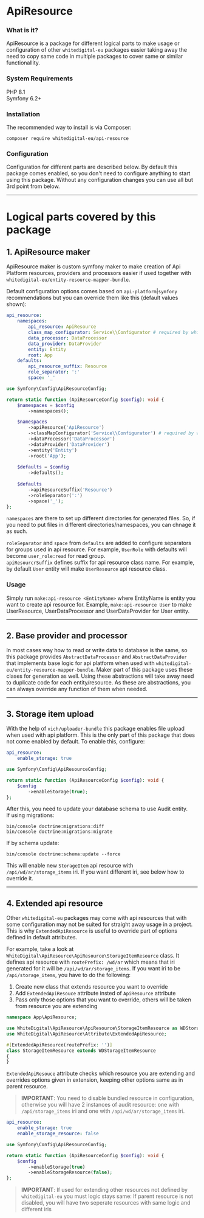 # ApiResource

### What is it?

ApiResource is a package for different logical parts to make usage or configuration
of other `whitedigital-eu` packages easier taking away the need to copy same code
in multiple packages to cover same or similar functionallity.

### System Requirements
PHP 8.1  
Symfony 6.2+

### Installation
The recommended way to install is via Composer:

```shell
composer require whitedigital-eu/api-resource
```

### Configuration
Configuration for different parts are described below. By default this package comes
enabled, so you don't need to configure anything to start using this package. 
Without any configuration changes you can use all but 3rd point from below.

---
# Logical parts covered by this package

## 1. ApiResource maker

ApiResource maker is custom symfony maker to make creation of Api Platform resources, providers and processors easier
if used together with `whitedigital-eu/entity-resource-mapper-bundle`.

Default configuration options comes based on `api-platform`|`symfony` recommendations but you can override them like this (default values shown):
```yaml
api_resource:
    namespaces:
        api_resource: ApiResource
        class_map_configurator: Service\\Configurator # required by whitedigital-eu/entity-resource-mapper-bundle
        data_processor: DataProcessor
        data_provider: DataProvider
        entity: Entity
        root: App
    defaults:
        api_resource_suffix: Resource
        role_separator: ':'
        space: '_'
```
```php
use Symfony\Config\ApiResourceConfig;

return static function (ApiResourceConfig $config): void {
    $namespaces = $config
        ->namespaces();

    $namespaces
        ->apiResource('ApiResource')
        ->classMapConfigurator('Service\\Configurator') # required by whitedigital-eu/entity-resource-mapper-bundle
        ->dataProcessor('DataProcessor')
        ->dataProvider('DataProvider')
        ->entity('Entity')
        ->root('App');
        
    $defaults = $config
        ->defaults();
        
    $defaults
        ->apiResourceSuffix('Resource')
        ->roleSeparator(':')
        ->space('_');
};
```
`namespaces` are there to set up different directories for generated files. So, if you need to put files in different directories/namespaces, you can chnage it as such.

`roleSeparator` and `space` from `defaults` are added to configure separators for groups used in api resource. For example, `UserRole` with defaults will become `user_role:read` for read group.  
`apiResourcrSuffix` defines suffix for api resource class name. For example, by default `User` entity will make `UserResource` api resource class.

### Usage
Simply run `make:api-resource <EntityName>` where EntityName is entity you want to create api resource for. 
Example, `make:api-resource User` to make UserResource, UserDataProcessor and UserDataProvider for User entity.

---
## 2. Base provider and processor
In most cases way how to read or write data to database is the same, so this package provides `AbstractDataProcessor` 
and `AbstractDataProvider` that implements base logic for api platform when used with `whitedigital-eu/entity-resource-mapper-bundle`.
Maker part of this package uses these clases for generation as well. Using these abstractions will take away need to
duplicate code for each entity/resource. As these are abstractions, you can always override any function of them when
needed.

---
## 3. Storage item upload
With the help of `vich/uploader-bundle` this package enables file upload when used with api platform. This is the 
only part of this package that does not come enabled by default. To enable this, configure:
```yaml
api_resource:
    enable_storage: true
```
```php
use Symfony\Config\ApiResourceConfig;

return static function (ApiResourceConfig $config): void {
    $config
        ->enableStorage(true);
};
```
After this, you need to update your database schema to use Audit entity.  
If using migrations:
```shell
bin/console doctrine:migrations:diff
bin/console doctrine:migrations:migrate
```
If by schema update:
```shell
bin/console doctrine:schema:update --force
``` 
This will enable new `StorageItem` api resource with `/api/wd/ar/storage_items` iri. If you want different iri, see
below how to override it.

---
## 4. Extended api resource
Other `whitedigital-eu` packages may come with api resources that with some configuration may not be suited for 
straight away usage in a project. This is why `ExtendedApiResource` is useful to override part of options defined
in default attributes.  

For example, take a look at `WhiteDigital\ApiResource\ApiResource\StorageItemResource` class. It defines api resource
with `routePrefix: /wd/ar` which means that iri generated for it will be `/api/wd/ar/storage_items`. If you want iri
to be `/api/storage_items`, you have to do the following:
1. Create new class that extends resource you want to override
2. Add `ExtendedApiResouce` attribute insted of `ApiResource` attribute
3. Pass only those options that you want to override, others will be taken from resource you are extending
```php
namespace App\ApiResource;

use WhiteDigital\ApiResource\ApiResource\StorageItemResource as WDStorageItemResource;
use WhiteDigital\ApiResource\Attribute\ExtendedApiResource;

#[ExtendedApiResource(routePrefix: '')]
class StorageItemResource extends WDStorageItemResource
{
}
```
`ExtendedApiResouce` attribute checks which resource you are extending and overrides options given in extension,
keeping other options same as in parent resource.

> **IMPORTANT**: You need to disable bundled resource in configuration, otherwise you will have 2 instances of audit
> resource: one with `/api/storage_items` iri and one with `/api/wd/ar/storage_items` iri.

```yaml
api_resource:
    enable_storage: true
    enable_storage_resource: false
```
```php
use Symfony\Config\ApiResourceConfig;

return static function (ApiResourceConfig $config): void {
    $config
        ->enableStorage(true)
        ->enableStorageResource(false);
};
```
> **IMPORTANT**: If used for extending other resources not defined by `whitedigital-eu` you must logic stays same:
> If parent resource is not disabled, you will have two seperate resources with same logic and different iris
